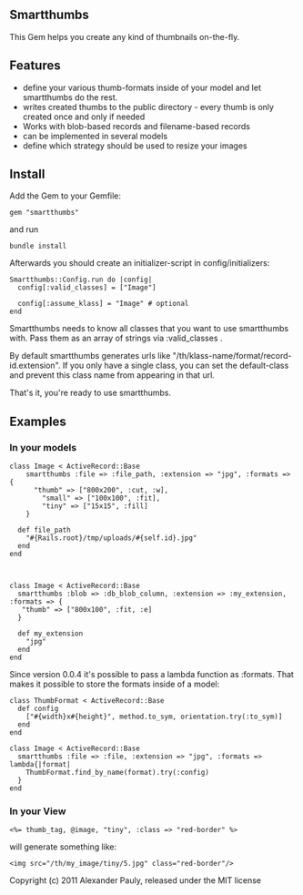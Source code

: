 ## Smartthumbs

This Gem helps you create any kind of thumbnails on-the-fly.

## Features
* define your various thumb-formats inside of your model and let smartthumbs do the rest.
* writes created thumbs to the public directory - every thumb is only created once and only if needed
* Works with blob-based records and filename-based records
* can be implemented in several models
* define which strategy should be used to resize your images

## Install
Add the Gem to your Gemfile:

    gem "smartthumbs"

and run 

    bundle install


Afterwards you should create an initializer-script in config/initializers:

    Smartthumbs::Config.run do |config|
      config[:valid_classes] = ["Image"]
      
      config[:assume_klass] = "Image" # optional
    end

Smartthumbs needs to know all classes that you want to use smartthumbs with.
Pass them as an array of strings via :valid_classes .

By default smartthumbs generates urls like "/th/klass-name/format/record-id.extension". If you only have a single class, you can set the default-class and prevent this class name from appearing in that url. 

That's it, you're ready to use smartthumbs.

## Examples

### In your models
	class Image < ActiveRecord::Base
		smartthumbs :file => :file_path, :extension => "jpg", :formats => {
		  "thumb" => ["800x200", :cut, :w],
			"small" => ["100x100", :fit],
			"tiny" => ["15x15", :fill]
		}

	  def file_path
	    "#{Rails.root}/tmp/uploads/#{self.id}.jpg"
	  end
	end  



	class Image < ActiveRecord::Base  
	  smartthumbs :blob => :db_blob_column, :extension => :my_extension, :formats => {
	   "thumb" => ["800x100", :fit, :e]
	  }
    
	  def my_extension
	    "jpg"
	  end
	end


Since version 0.0.4 it's possible to pass a lambda function as :formats. That makes it possible to store the formats inside of a model:

	class ThumbFormat < ActiveRecord::Base
	  def config
	  	["#{width}x#{height}", method.to_sym, orientation.try(:to_sym)]
	  end
	end
  
	class Image < ActiveRecord::Base
	  smartthumbs :file => :file, :extension => "jpg", :formats => lambda{|format|
	    ThumbFormat.find_by_name(format).try(:config)
	  }
	end



### In your View

    <%= thumb_tag, @image, "tiny", :class => "red-border" %>

will generate something like:

    <img src="/th/my_image/tiny/5.jpg" class="red-border"/>


Copyright (c) 2011 Alexander Pauly, released under the MIT license
